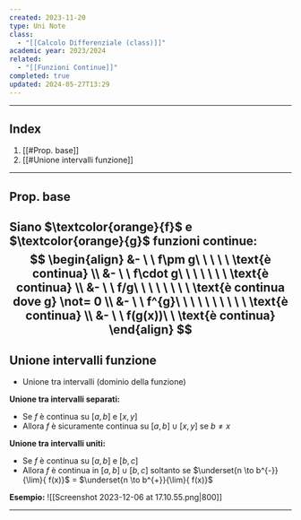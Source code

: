 ```yaml
---
created: 2023-11-20
type: Uni Note
class:
  - "[[Calcolo Differenziale (class)]]"
academic year: 2023/2024
related:
  - "[[Funzioni Continue]]"
completed: true
updated: 2024-05-27T13:29
---
```

---
## Index
1. [[#Prop. base]]
2. [[#Unione intervalli funzione]]

---
## Prop.  base
Siano $\textcolor{orange}{f}$ e $\textcolor{orange}{g}$ funzioni continue:
$$
\begin{align}
&- \ \  f\pm g\ \ \ \ \ \text{è continua} \\
&- \ \ f\cdot g\ \ \ \ \ \ \ \text{è continua} \\
&- \ \ f/g\ \ \ \ \ \ \ \ \text{è continua dove g} \not= 0 \\
&- \ \ f^{g}\ \ \ \ \ \ \  \ \  \ \text{è continua}  \\
&- \ \ f(g(x))\ \ \text{è continua}
\end{align}
$$
---
## Unione intervalli funzione
- Unione tra intervalli (dominio della funzione)

**Unione tra intervalli separati:**
- Se $f$ è continua su $[a,b]$ e $[x,y]$ 
- Allora $f$ è sicuramente continua su  $[a,b] \cup [x,y]$ se $b\not =x$

**Unione tra intervalli uniti:**
- Se $f$ è continua su $[a,b]$ e $[b,c]$ 
- Allora $f$ è continua in $[a,b] \cup [b,c]$ soltanto se $\underset{n \to b^{-}}{\lim}{ f(x)}$ = $\underset{n \to b^{+}}{\lim}{ f(x)}$

**Esempio:**
![[Screenshot 2023-12-06 at 17.10.55.png|800]]

---